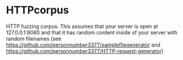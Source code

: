 # HTTPcorpus
HTTP fuzzing corpus. This assumes that your server is open at 127.0.0.1:8080 and that it has random content inside of your server with random filenames (see https://github.com/personnumber3377/samplefilegenerator and https://github.com/personnumber3377/HTTP-request-generator)
